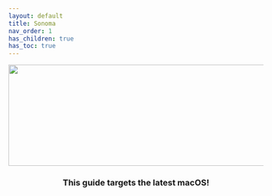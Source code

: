 ```yaml
---
layout: default
title: Sonoma
nav_order: 1
has_children: true
has_toc: true
---
```


<p align="center">
  <img width="650" height="200" src="../../../assets/HeaderSonoma.png">
</p>

<h3 align="center">This guide targets the latest macOS!</h3>
